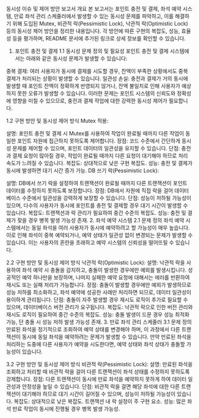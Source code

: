 동시성 이슈 및 제어 방안 보고서
개요
본 보고서는 포인트 충전 및 결제, 좌석 예약 시스템, 만료 좌석 관리 스케줄러에서 발생할 수 있는 동시성 문제를 파악하고, 이를 해결하기 위해 도입된 Mutex, 비관적 락(Pessimistic Lock), 낙관적 락(Optimistic Lock) 등의 동시성 제어 방안을 정리한 내용입니다. 각 방안에 따른 구현의 복잡도, 성능, 효율성 등을 평가하며, README 문서에 추가된 링크로 상세 정보를 확인할 수 있습니다.

1. 포인트 충전 및 결제
   1.1 동시성 문제 정의 및 필요성
   포인트 충전 및 결제 시스템에서는 아래와 같은 동시성 문제가 발생할 수 있습니다:

중복 결제: 여러 사용자가 동시에 결제를 시도할 경우, 잔액이 부족한 상황에서도 중복 결제가 처리되는 상황이 발생할 수 있습니다.
일관성 손실: 충전과 결제가 거의 동시에 발생할 때 포인트 잔액이 정확하게 반영되지 않거나, 잔액 불일치로 인해 사용자가 예상하지 못한 오류가 발생할 수 있습니다.
이러한 문제는 포인트 시스템의 신뢰도와 정확성에 영향을 미칠 수 있으므로, 충전과 결제 작업에 대한 강력한 동시성 제어가 필요합니다.

1.2 구현 방안 및 동시성 제어 방식
Mutex 적용:

설명: 포인트 충전 및 결제 시 Mutex를 사용하여 작업이 완료될 때까지 다른 작업이 동일한 포인트 자원에 접근하지 못하도록 제어합니다.
장점: 코드 수준에서 간단하게 동시성 문제를 제어할 수 있으며, 포인트 데이터의 일관성을 유지할 수 있습니다.
단점: 충전과 결제 요청이 많아질 경우, 작업이 완료될 때까지 다른 요청이 대기해야 하므로 처리 속도가 느려질 수 있습니다.
복잡도: 상대적으로 낮은 구현 복잡도.
성능: 충전 및 결제가 동시에 발생하면 대기 시간 증가 가능.
DB 쓰기 락(Pessimistic Lock):

설명: DB에서 쓰기 락을 설정하여 트랜잭션이 완료될 때까지 다른 트랜잭션이 포인트 데이터를 수정하지 못하도록 보장합니다.
장점: DB에서 자원에 직접 락을 걸어 데이터베이스 수준에서 일관성을 강력하게 보장할 수 있습니다.
단점: 성능이 저하될 가능성이 있으며, 다수의 사용자가 동시에 포인트를 충전 및 결제할 경우 대기 시간이 발생할 수 있습니다.
복잡도: 트랜잭션과 락 관리가 필요하여 중간 수준의 복잡도.
성능: 충전 및 결제가 잦을 경우 병목 발생 가능성 존재. 2. 좌석 예약 시스템
2.1 문제 정의
좌석 예약 시스템에서는 동일 좌석을 여러 사용자가 동시에 예약하려고 할 가능성이 매우 높습니다. 이로 인해 좌석이 중복 예약되거나, 예약 상태가 일관성 없이 변경되는 문제가 발생할 수 있습니다. 이는 사용자의 혼란을 초래하고 예약 시스템의 신뢰성을 떨어뜨릴 수 있습니다.

2.2 구현 방안 및 동시성 제어 방식
낙관적 락(Optimistic Lock):
설명: 낙관적 락을 사용하여 좌석 예약 시 충돌을 감지하고, 충돌이 발생한 경우에만 예외를 발생시킵니다. 성공적인 예약 하나만을 보장하며, 나머지 실패한 예약 요청에 대해서는 에러를 반환하여 재시도 또는 실패 처리가 가능합니다.
장점: 충돌이 발생할 경우에만 예외가 발생하므로 성능 저하를 최소화하고, 좌석 예약에 성공한 사례만 처리하면 되므로, 데이터 일관성이 용이하게 관리됩니다.
단점: 충돌이 자주 발생할 경우 재시도 로직이 추가로 필요할 수 있으며, 데이터베이스 버전 관리가 요구됩니다.
복잡도: 낙관적 락으로 인한 버전 관리와 재시도 로직이 필요하여 중간 수준의 복잡도.
성능: 충돌 발생이 드문 경우 성능 최적화 가능, 단 충돌 시 성능 저하 발생 가능성 존재. 3. 만료 좌석 관리 스케줄러
3.1 문제 정의
만료된 좌석을 정기적으로 조회하여 예약 상태를 변경해야 하며, 이 과정에서 다른 트랜잭션이 동시에 동일 좌석을 예약하려는 문제가 발생할 수 있습니다. 만약 만료된 좌석을 처리하는 도중에 다른 사용자가 예약을 시도한다면, 예약 상태와 좌석 상태가 충돌할 가능성이 있습니다.

3.2 구현 방안 및 동시성 제어 방식
비관적 락(Pessimistic Lock):
설명: 만료된 좌석을 조회하고 처리할 때 비관적 락을 걸어 다른 트랜잭션이 좌석 상태를 수정하지 못하도록 강제합니다.
장점: 다른 트랜잭션이 동시에 만료 좌석을 예약하지 못하게 하여 데이터 일관성과 안정성을 높일 수 있습니다.
단점: 비관적 락을 걸면 해당 좌석에 대한 다른 트랜잭션이 대기해야 하므로 대기 시간이 길어질 수 있으며, 성능이 저하될 가능성이 있습니다.
복잡도: 상대적으로 낮은 복잡도. 트랜잭션 내 락 설정이 주 구현 요소.
성능: 많은 좌석 만료 작업이 동시에 진행될 경우 병목 발생 가능성.
